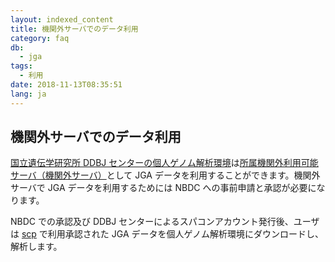 ```yaml
---
layout: indexed_content
title: 機関外サーバでのデータ利用
category: faq
db:
  - jga
tags: 
  - 利用
date: 2018-11-13T08:35:51
lang: ja
---
```


## 機関外サーバでのデータ利用

<p><a href="https://sc.ddbj.nig.ac.jp/ja/application/individual-genome-analysis-system/individual-genome-analysis-system-application">国立遺伝学研究所 DDBJ センターの個人ゲノム解析環境</a>は<a href="https://humandbs.biosciencedbc.jp/off-premise-server">所属機関外利用可能サーバ（機関外サーバ）</a>として JGA データを利用することができます。機関外サーバで JGA データを利用するためには NBDC への事前申請と承認が必要になります。</p><p>NBDC での承認及び DDBJ センターによるスパコンアカウント発行後、ユーザは <a href="/jga/download.html#data-download-using-cui-tool">scp</a> で利用承認された JGA データを個人ゲノム解析環境にダウンロードし、解析します。</p>
